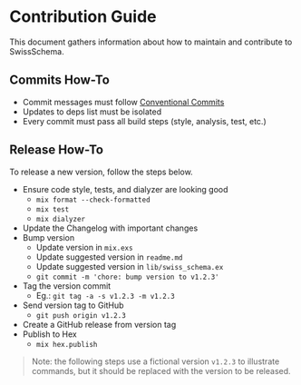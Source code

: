 # Contribution Guide

This document gathers information about how to maintain and contribute to SwissSchema.

## Commits How-To

- Commit messages must follow [Conventional Commits](https://www.conventionalcommits.org)
- Updates to deps list must be isolated
- Every commit must pass all build steps (style, analysis, test, etc.)

## Release How-To

To release a new version, follow the steps below.

- Ensure code style, tests, and dialyzer are looking good
  - `mix format --check-formatted`
  - `mix test`
  - `mix dialyzer`
- Update the Changelog with important changes
- Bump version
  - Update version in `mix.exs`
  - Update suggested version in `readme.md`
  - Update suggested version in `lib/swiss_schema.ex`
  - `git commit -m 'chore: bump version to v1.2.3'`
- Tag the version commit
  - Eg.: `git tag -a -s v1.2.3 -m v1.2.3`
- Send version tag to GitHub
  - `git push origin v1.2.3`
- Create a GitHub release from version tag
- Publish to Hex
  - `mix hex.publish`

> Note: the following steps use a fictional version `v1.2.3` to illustrate commands, but it should be replaced with the version to be released.
